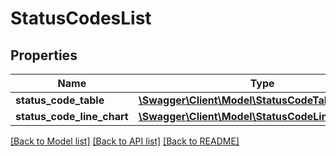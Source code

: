 # StatusCodesList

## Properties
Name | Type | Description | Notes
------------ | ------------- | ------------- | -------------
**status_code_table** | [**\Swagger\Client\Model\StatusCodeTableList[]**](StatusCodeTableList.md) |  | [optional] 
**status_code_line_chart** | [**\Swagger\Client\Model\StatusCodeLineChartList[]**](StatusCodeLineChartList.md) |  | [optional] 

[[Back to Model list]](../README.md#documentation-for-models) [[Back to API list]](../README.md#documentation-for-api-endpoints) [[Back to README]](../README.md)

